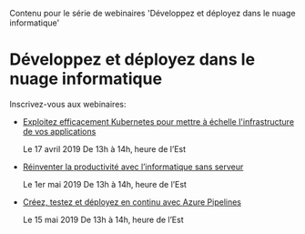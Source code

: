 Contenu pour le série de webinaires 'Développez et déployez dans le nuage informatique' 

# Développez et déployez dans le nuage informatique

Inscrivez-vous aux webinaires: 

- [Exploitez efficacement Kubernetes pour mettre à échelle l'infrastructure de vos applications](https://info.microsoft.com/CA-AZUREPLAT-WBNR-FY19-04Apr-17-ExploitezefficacementKubernetespourmettreaechellelinfrastructuredevosapplications-MCW0012259_02OnDemandRegistration-ForminBody.html?wt.mc_id=AID2444354_QSG_355020)

    Le 17 avril 2019 De 13h à 14h‚ heure de l’Est

- [Réinventer la productivité avec l’informatique sans serveur](https://info.microsoft.com/ca-azureplat-wbnr-fy19-05may-01-reinventerlaproductiviteaveclinformatiquesansserveur-mcw0012260_01registration-forminbody.html?wt.mc_id=AID2444355_QSG_355047&ocid=AID2444355_QSG_355047)

   Le 1er mai 2019 De 13h à 14h‚ heure de l’Est

- [Créez, testez et déployez en continu avec Azure Pipelines](https://info.microsoft.com/CA-AZUREPLAT-WBNR-FY19-05May-15-CreeztestezetdeployezencontinuavecAzurepipelines-MCW0012261_02OnDemandRegistration-ForminBody.html?wt.mc_id=AID2444356_QSG_355061)

    Le 15 mai 2019 De 13h à 14h‚ heure de l’Est
